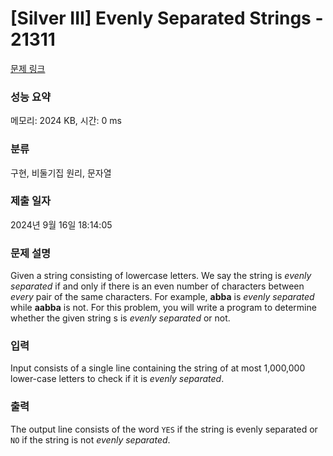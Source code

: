 # [Silver III] Evenly Separated Strings - 21311 

[문제 링크](https://www.acmicpc.net/problem/21311) 

### 성능 요약

메모리: 2024 KB, 시간: 0 ms

### 분류

구현, 비둘기집 원리, 문자열

### 제출 일자

2024년 9월 16일 18:14:05

### 문제 설명

<p>Given a string consisting of lowercase letters. We say the string is <em>evenly separated</em> if and only if there is an even number of characters between <em>every</em> pair of the same characters. For example, <strong>abba</strong> is <em>evenly separated</em> while <strong>aabba</strong> is not. For this problem, you will write a program to determine whether the given string s is <em>evenly separated</em> or not.</p>

### 입력 

 <p>Input consists of a single line containing the string of at most 1,000,000 lower-case letters to check if it is <em>evenly separated</em>.</p>

### 출력 

 <p>The output line consists of the word <code>YES</code> if the string is evenly separated or <code>NO</code> if the string is not <em>evenly separated</em>.</p>

